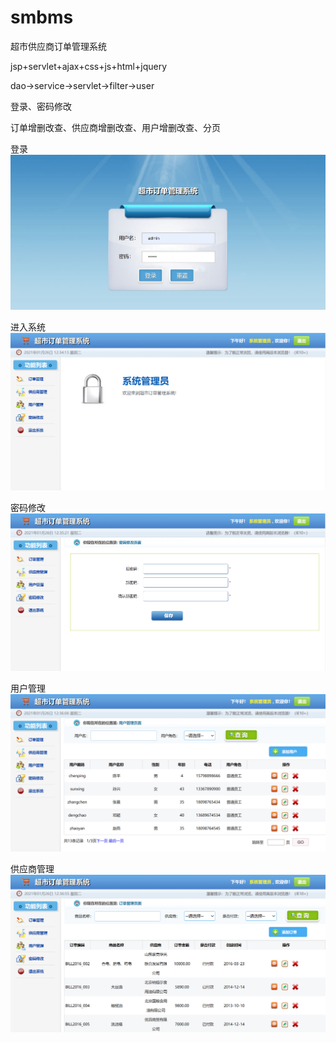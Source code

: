 # smbms
超市供应商订单管理系统

jsp+servlet+ajax+css+js+html+jquery

dao->service->servlet->filter->user

登录、密码修改

订单增删改查、供应商增删改查、用户增删改查、分页


登录
![image](_img/登录.png)

进入系统
![image](_img/进入系统.png)

密码修改
![image](_img/密码修改.png)

用户管理
![image](_img/用户管理.png)

供应商管理
![image](_img/供应商管理.png)
